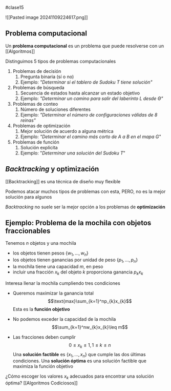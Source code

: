 #clase15 

![[Pasted image 20241109224617.png]]

## Problema computacional

Un **problema computacional** es un problema que puede resolverse con un [[Algoritmos]]

Distinguimos 5 tipos de problemas computacionales

1. Problemas de decisión
	1. Pregunta binaria (sí o no)
	2. Ejemplo: *"Determinar si el tablero de Sudoku T tiene solución"*
2. Problemas de búsqueda
	1. Secuencia de estados hasta alcanzar un estado objetivo
	2. Ejemplo: *"Determinar un camino para salir del laberinto L desde $\Theta$"*
3. Problemas de conteo
	1. Número de soluciones diferentes
	2. Ejemplo: *"Determinar el número de configuraciones válidas de 8 reinas"*
4. Problemas de optimización
	1. Mejor solución de acuerdo a alguna métrica
	2. Ejemplo: *"Determinar el camino más corto de A a B en el mapa G"*
5. Problemas de función
	1. Solución explícita
	2. Ejemplo: "*Determinar una solución del Sudoku T*"

## *Backtracking* y optimización

[[Backtracking]] es una técnica de diseño muy flexible

Podemos atacar muchos tipos de problemas con esta, PERO, no es la mejor solución para algunos

*Backtracking* no suele ser la mejor opción a los problemas de **optimización**

## Ejemplo: Problema de la mochila con objetos fraccionables

Tenemos $n$ objetos y una mochila

- los objetos tienen pesos $\{w_1, \dots, w_n\}$
- los objetos tienen ganancias por unidad de peso $\{p_1, \dots, p_n\}$
- la mochila tiene una capacidad $m$, en peso
- incluir una fracción $x_k$ del objeto $k$ proporciona ganancia $p_{k}x_{k}$

Interesa llenar la mochila cumpliendo tres condiciones

- Queremos maximizar la ganancia total $$\text{max}\sum_{k=1}^np_{k}x_{k}$$ Esta es la **función objetivo**

- No podemos exceder la capacidad de la mochila $$\sum_{k=1}^nw_{k}x_{k}\leq m$$
- Las fracciones deben cumplir $$0 \leq x_k \leq 1, 1 \leq k \leq n$$
Una **solución factible** es $\{x_1, \dots, x_n\}$ que cumple las dos últimas condiciones. Una **solución óptima** es una solución factible que maximiza la función objetivo

¿Cómo escoger los valores $x_k$ adecuados para encontrar una solución óptima? [[Algoritmos Codiciosos]]


